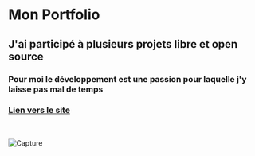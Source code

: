 # Mon Portfolio

## J'ai participé à plusieurs projets libre et open source

### Pour moi le développement est une passion pour laquelle j'y laisse pas mal de temps

### [Lien vers le site](https://paulwoisard.fr/)
<br>

![Capture](https://paulluxwaffle.synology.me/Carte-og.png)
